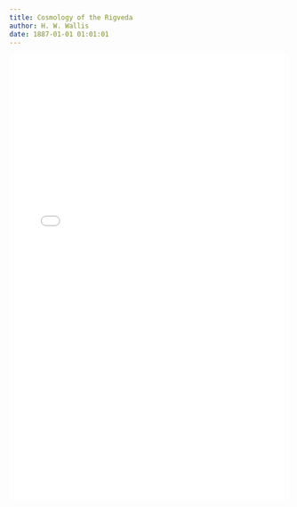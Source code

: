 ```yaml
---
title: Cosmology of the Rigveda
author: H. W. Wallis
date: 1887-01-01 01:01:01
---
```

<div>
  <iframe src="/PDFjs/web/viewer.html?file=../../pages/religion-and-mythology/Cosmology-of-the-Rigveda/Cosmology of the Rigveda.pdf" width="100%" height="800px" frameborder="0"></iframe>
</div>
